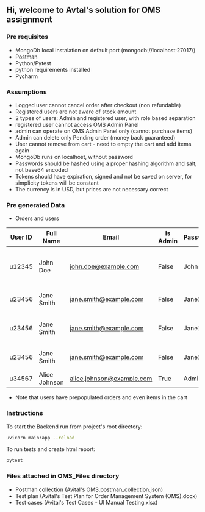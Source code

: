 ## Hi, welcome to Avtal's solution for OMS assignment

### Pre requisites

- MongoDb local instalation on default port (mongodb://localhost:27017/)
- Postman
- Python/Pytest
- python requirements installed
- Pycharm

### Assumptions

- Logged user cannot cancel order after checkout (non refundable)
- Registered users are not aware of stock amount
- 2 types of users: Admin and registered user, with role based separation
- registered user cannot access OMS Admin Panel
- admin can operate on OMS Admin Panel only (cannot purchase items)
- Admin can delete only Pending order (money back guaranteed)
- User cannot remove from cart - need to empty the cart and add items again
- MongoDb runs on localhost, without password
- Passwords should be hashed using a proper hashing algorithm and salt, not base64 encoded
- Tokens should have expiration, signed and not be saved on server, for simplicity tokens will be constant
- The currency is in USD, but prices are not necessary correct

### Pre generated Data

* Orders and users

| User ID | Full Name     | Email                     | Is Admin | Password | Order ID | Items                              | Total Price | Status     | Created At       | Updated At       | Cart Items                      |
|---------|---------------|---------------------------|----------|----------|----------|------------------------------------|-------------|------------|------------------|------------------|---------------------------------|
| u12345  | John Doe      | john.doe@example.com      | False    | John1    | 4        | Laptop (1, 1200), Mouse (2, 25)    | 1250        | Pending    | 2025-02-19 12:00 | 2025-02-19 12:05 | Laptop (1, 1200), Mouse (2, 25) |
| u23456  | Jane Smith    | jane.smith@example.com    | False    | Jane2    | 1        | Headphones (1, 150)                | 150         | Delivered  | 2025-02-21 09:00 | 2025-02-21 09:10 | None                            |
| u23456  | Jane Smith    | jane.smith@example.com    | False    | Jane2    | 2        | Keyboard (1, 60), Monitor (1, 300) | 360         | Shipped    | 2025-02-20 14:30 | 2025-02-20 15:00 | None                            |
| u23456  | Jane Smith    | jane.smith@example.com    | False    | Jane2    | 3        | Headphones (1, 150)                | 150         | Processing | 2025-02-22 09:00 | 2025-02-22 09:10 | None                            |
| u34567  | Alice Johnson | alice.johnson@example.com | True     | Admin1   | None     | None                               | None        | None       | None             | None             | None                            |

* Note that users have prepopulated orders and even items in the cart


### Instructions
To start the Backend run from project's root directory:

```bash
uvicorn main:app --reload
```
To run tests and create html report:
```bash
pytest
```


### Files attached in OMS_Files directory

- Postman collection (Avital's OMS.postman_collection.json)
- Test plan (Avital's Test Plan for Order Management System (OMS).docx)
- Test cases (Avital's Test Cases - UI Manual Testing.xlsx)










